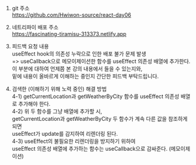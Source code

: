 1. git 주소<br/>
   https://github.com/Hwiwon-source/react-day06

2. 네트리파이 배포 주소<br/>
   https://fascinating-tiramisu-313373.netlify.app

3. 피드백 요청 내용<br/>
   useEffect hook의 의존성 누락으로 인한 배포 불가 문제 발생<br/>
   => useCallback으로 메모이제이션한 함수를 useEffect 의존성 배열에 추가한다.<br/>
   이 부분에 대하여 언제쯤 본 강의 내용에서 들을 수 있는지와,<br/>
   밑에 내용이 올바르게 이해하는 중인지 간단한 피드백 부탁드립니다.<br/>

4. 검색한 (이해하기 위해 노력 중인) 해결 방법<br/>
   4-1) getCurrentLocation과 getWeatherByCity 함수를 useEffect 의존성 배열로 추가해야 한다.<br/>
   4-2) 위 두 함수를 그냥 배열에 추가할 시,<br/>
   getCurrentLocation과 getWeatherByCity 두 함수가 계속 다른 값을 참조하게 되면<br/>
   useEffect가 update를 감지하여 리렌더링 된다.<br/>
   4-3) useEffect의 불필요한 리렌더링을 방지하기 위하여<br/>
   useEffect 의존성 배열에 추가하는 함수는 useCallback으로 감싸준다. (메모이제이션)<br/>
